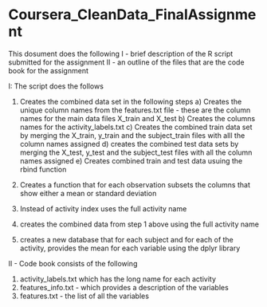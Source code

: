 # Coursera_CleanData_FinalAssignment
This dosument does the following
I - brief description of the R script submitted for the assignment
II - an outline of the files that are the code book for the assignment

I: The script does the follows
1. Creates the combined data set in the following steps
a) Creates the unique column names from the features.txt file - these are the column names for the main data files X_train and X_test
b) Creates the columns names for the activity_labels.txt
c) Creates the combined train data set by merging the X_train, y_train and the subject_train files with alll the column names assigned 
d) creates the combined test data sets by merging the X_test, y_test and the subject_test files with all the column names assigned
e) Creates combined train and test data usuing the rbind function

2) Creates a function that for each observation subsets the columns that show either a mean or standard deviation

3) Instead of activity index uses the full activity name

4) creates the combined data from step 1 above using the full activity name

5) creates a new database that for each subject and for each of the activity, provides the mean for each variable using the dplyr library

II - Code book consists of the following
1. activity_labels.txt which has the long name for each activity
2. features_info.txt - which provides a description of the variables
3. features.txt - the list of all the variables


